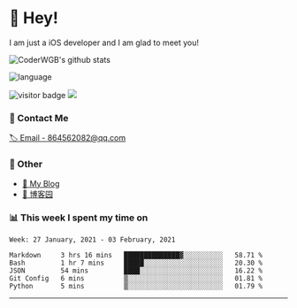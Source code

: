 # 👋 Hey!


I am just a iOS developer and I am glad to meet you!

![CoderWGB's github stats](https://github-readme-stats.vercel.app/api?username=WangGuibin&&show_icons=true&&title_color=1abc9c&&icon_color=1abc9c)

![language](https://github-readme-stats.vercel.app/api/top-langs/?username=WangGuibin&hide_langs_below=1&theme=default&line_height=27&layout=compact)


<img src="https://visitor-badge.laobi.icu/badge?page_id=wangguibin.wangguibin" alt="visitor badge"/>       
<a title="Hits" target="_blank" href="https://github.com/wangguibin/wangguibin"><img src="https://hits.b3log.org/wangguibin/wangguibin.svg"></a>



### 📮 Contact Me

[🏷 Email - 864562082@qq.com](mailto:864562082@qq.com)


### 🤪 Other

- [📌 My Blog](http://wangguibin.github.io/hexo-github-action)
- [📌 博客园](https://www.cnblogs.com/wgb1234/)

### 📊 This week I spent my time on

<!--START_SECTION:waka-->
```text
Week: 27 January, 2021 - 03 February, 2021

Markdown     3 hrs 16 mins   ██████████████▓░░░░░░░░░░   58.71 % 
Bash         1 hr 7 mins     █████░░░░░░░░░░░░░░░░░░░░   20.30 % 
JSON         54 mins         ████░░░░░░░░░░░░░░░░░░░░░   16.22 % 
Git Config   6 mins          ▒░░░░░░░░░░░░░░░░░░░░░░░░   01.81 % 
Python       5 mins          ▒░░░░░░░░░░░░░░░░░░░░░░░░   01.79 % 
```
<!--END_SECTION:waka-->

---
